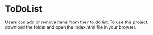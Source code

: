 # ToDoList
Users can add or remove items from their to do list. To use this project, download the folder and open the index.html file in your browser.
